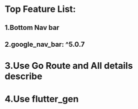 # Top Feature List:
## 1.Bottom Nav bar
## 2.google_nav_bar: ^5.0.7
# 3.Use Go Route and All details describe
# 4.Use flutter_gen
